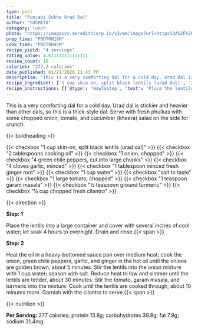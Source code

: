 ```yaml
---
type: post
title: "Punjabi Sukha Urad Dal"
author: "SUSMITA"
category: lunch
photo: "https://imagesvc.meredithcorp.io/v3/mm/image?url=https%3A%2F%2Fimages.media-allrecipes.com%2Fuserphotos%2F3213997.jpg"
prep_time: "P0DT0H10M"
cook_time: "P0DT0H45M"
recipe_yield: "4 servings"
rating_value: 4.611111111111111
review_count: 18
calories: "277.2 calories"
date_published: 01/21/2020 11:43 PM
description: "This is a very comforting dal for a cold day. Urad dal is stickier and heavier than other dals, so this is a thick-style dal. Serve with fresh phulkas with some chopped onion, tomato, and cucumber (kheera) salad on the side for crunch."
recipe_ingredient: ['1 cup skin-on, split black lentils (urad dal)', '2 tablespoons cooking oil', '1 onion, chopped', '4 green chile peppers, cut into large chunks', '4 cloves garlic, minced', '1 tablespoon minced fresh ginger root', '1 cup water', 'salt to taste', '1 large tomato, chopped', '1 teaspoon garam masala', '½ teaspoon ground turmeric', '¼ cup chopped fresh cilantro']
recipe_instructions: [{'@type': 'HowToStep', 'text': 'Place the lentils into a large container and cover with several inches of cool water; let soak 4 hours to overnight. Drain and rinse.\n'}, {'@type': 'HowToStep', 'text': 'Heat the oil in a heavy-bottomed sauce pan over medium heat; cook the onion, green chile peppers, garlic, and ginger in the hot oil until the onions are golden brown, about 5 minutes. Stir the lentils into the onion mixture with 1 cup water; season with salt. Reduce heat to low and simmer until the lentils are tender, about 30 minutes. Stir the tomato, garam masala, and turmeric into the mixture. Cook until the lentils are cooked through, about 10 minutes more. Garnish with the cilantro to serve.\n'}]
---
```


This is a very comforting dal for a cold day. Urad dal is stickier and heavier than other dals, so this is a thick-style dal. Serve with fresh phulkas with some chopped onion, tomato, and cucumber (kheera) salad on the side for crunch. 

{{< boldheading >}}

{{< checkbox "1 cup skin-on, split black lentils (urad dal)" >}}
{{< checkbox "2 tablespoons cooking oil" >}}
{{< checkbox "1  onion, chopped" >}}
{{< checkbox "4  green chile peppers, cut into large chunks" >}}
{{< checkbox "4 cloves garlic, minced" >}}
{{< checkbox "1 tablespoon minced fresh ginger root" >}}
{{< checkbox "1 cup water" >}}
{{< checkbox "salt to taste" >}}
{{< checkbox "1 large tomato, chopped" >}}
{{< checkbox "1 teaspoon garam masala" >}}
{{< checkbox "½ teaspoon ground turmeric" >}}
{{< checkbox "¼ cup chopped fresh cilantro" >}}


{{< direction >}}

**Step: 1**

Place the lentils into a large container and cover with several inches of cool water; let soak 4 hours to overnight. Drain and rinse.{{< span >}}

**Step: 2**

Heat the oil in a heavy-bottomed sauce pan over medium heat; cook the onion, green chile peppers, garlic, and ginger in the hot oil until the onions are golden brown, about 5 minutes. Stir the lentils into the onion mixture with 1 cup water; season with salt. Reduce heat to low and simmer until the lentils are tender, about 30 minutes. Stir the tomato, garam masala, and turmeric into the mixture. Cook until the lentils are cooked through, about 10 minutes more. Garnish with the cilantro to serve.{{< span >}}

{{< nutrition >}}

**Per Serving:** 277 calories; protein 13.8g; carbohydrates 39.8g; fat 7.9g; sodium 31.4mg.
